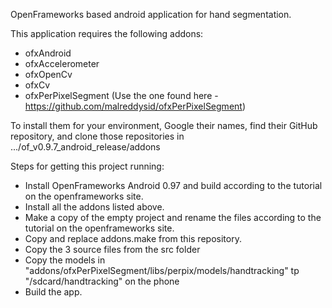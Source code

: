 OpenFrameworks based android application for hand segmentation.

This application requires the following addons:

- ofxAndroid
- ofxAccelerometer
- ofxOpenCv
- ofxCv
- ofxPerPixelSegment (Use the one found here - https://github.com/malreddysid/ofxPerPixelSegment)

To install them for your environment, Google their names, find their GitHub repository, and clone those repositories in .../of_v0.9.7_android_release/addons

Steps for getting this project running:

- Install OpenFrameworks Android 0.97 and build according to the tutorial on the openframeworks site.
- Install all the addons listed above.
- Make a copy of the empty project and rename the files according to the tutorial on the openframeworks site.
- Copy and replace addons.make from this repository.
- Copy the 3 source files from the src folder
- Copy the models in "addons/ofxPerPixelSegment/libs/perpix/models/handtracking" tp "/sdcard/handtracking" on the phone
- Build the app.